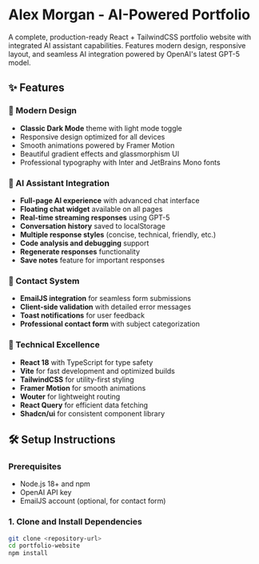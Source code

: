 # Alex Morgan - AI-Powered Portfolio

A complete, production-ready React + TailwindCSS portfolio website with integrated AI assistant capabilities. Features modern design, responsive layout, and seamless AI integration powered by OpenAI's latest GPT-5 model.

## ✨ Features

### 🎨 Modern Design
- **Classic Dark Mode** theme with light mode toggle
- Responsive design optimized for all devices
- Smooth animations powered by Framer Motion
- Beautiful gradient effects and glassmorphism UI
- Professional typography with Inter and JetBrains Mono fonts

### 🤖 AI Assistant Integration
- **Full-page AI experience** with advanced chat interface
- **Floating chat widget** available on all pages
- **Real-time streaming responses** using GPT-5
- **Conversation history** saved to localStorage
- **Multiple response styles** (concise, technical, friendly, etc.)
- **Code analysis and debugging** support
- **Regenerate responses** functionality
- **Save notes** feature for important responses

### 📧 Contact System
- **EmailJS integration** for seamless form submissions
- **Client-side validation** with detailed error messages
- **Toast notifications** for user feedback
- **Professional contact form** with subject categorization

### 🚀 Technical Excellence
- **React 18** with TypeScript for type safety
- **Vite** for fast development and optimized builds
- **TailwindCSS** for utility-first styling
- **Framer Motion** for smooth animations
- **Wouter** for lightweight routing
- **React Query** for efficient data fetching
- **Shadcn/ui** for consistent component library

## 🛠️ Setup Instructions

### Prerequisites
- Node.js 18+ and npm
- OpenAI API key
- EmailJS account (optional, for contact form)

### 1. Clone and Install Dependencies

```bash
git clone <repository-url>
cd portfolio-website
npm install
